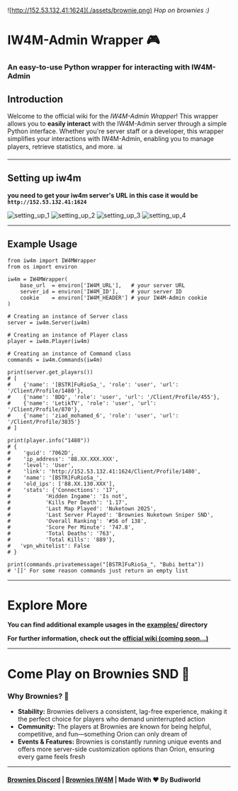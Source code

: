 ![http://152.53.132.41:1624](./assets/brownie.png)
*Hop on brownies :)*

# **IW4M-Admin Wrapper 🎮**

### An **easy-to-use** Python wrapper for interacting with IW4M-Admin

## **Introduction**

Welcome to the official wiki for the *IW4M-Admin Wrapper*! This wrapper allows you to **easily interact** with the IW4M-Admin server through a simple Python interface. Whether you're server staff or a developer, this wrapper simplifies your interactions with IW4M-Admin, enabling you to manage players, retrieve statistics, and more. 📊

---
## **Setting up iw4m**
**you need to get your iw4m server's URL in this case it would be `http://152.53.132.41:1624`**

![setting_up_1](./assets/image.png)
![setting_up_2](./assets/image-1.png)
![setting_up_3](./assets/image-2.png)
![setting_up_4](./assets/image-3.png)

----

## **Example Usage**
```py3
from iw4m import IW4MWrapper
from os import environ

iw4m = IW4MWrapper(
    base_url  = environ['IW4M_URL'],   # your server URL
    server_id = environ['IW4M_ID'],    # your server ID
    cookie    = environ['IW4M_HEADER'] # your IW4M-Admin cookie
)

# Creating an instance of Server class
server = iw4m.Server(iw4m) 

# Creating an instance of Player class
player = iw4m.Player(iw4m)

# Creating an instance of Command class
commands = iw4m.Commands(iw4m)

print(server.get_players())
# [
#    {'name': '[BSTR]FuRioSa_', 'role': 'user', 'url': '/Client/Profile/1480'},
#    {'name': 'BDQ', 'role': 'user', 'url': '/Client/Profile/455'},
#    {'name': 'LetikTV', 'role': 'user', 'url': '/Client/Profile/870'},
#    {'name': 'ziad_mohamed_6', 'role': 'user', 'url': '/Client/Profile/3835'}
# ]

print(player.info("1480"))
# {
#    'guid': '7062D',
#    'ip_address': '88.XX.XXX.XXX',
#    'level': 'User',
#    'link': 'http://152.53.132.41:1624/Client/Profile/1480',
#    'name': '[BSTR]FuRioSa_',
#    'old_ips': ['88.XX.130.XXX'],
#    'stats': {'Connections': '17',
#           'Hidden Ingame': 'Is not',
#           'Kills Per Death': '1.17',
#           'Last Map Played': 'Nuketown 2025',
#           'Last Server Played': 'Brownies Nuketown Sniper SND',
#           'Overall Ranking': '#56 of 138',
#           'Score Per Minute': '747.8',
#           'Total Deaths': '763',
#           'Total Kills': '889'},
#   'vpn_whitelist': False
# }

print(commands.privatemessage("[BSTR]FuRioSa_", "Bubi betta"))
# '[]' For some reason commands just return an empty list

```

---

# Explore More

**You can find additional example usages in the [examples/](https://github.com/Yallamaztar/iw4m/tree/master/examples) directory**

**For further information, check out the [official wiki (coming soon...)]()**

----

# Come Play on Brownies SND 🍰
### Why Brownies? 🤔
- **Stability:** Brownies delivers a consistent, lag-free experience, making it the perfect choice for players who demand uninterrupted action
- **Community:** The players at Brownies are known for being helpful, competitive, and fun—something Orion can only dream of
- **Events & Features:** Brownies is constantly running unique events and offers more server-side customization options than Orion, ensuring every game feels fresh

---

#### [Brownies Discord](https://discord.gg/FAHB3mwrVF) | [Brownies IW4M](http://152.53.132.41:1624/) | Made With ❤️ By Budiworld

